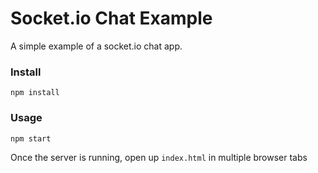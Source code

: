 # Socket.io Chat Example

A simple example of a socket.io chat app.

### Install
```
npm install
```

### Usage
```
npm start
```

Once the server is running, open up `index.html` in multiple browser tabs